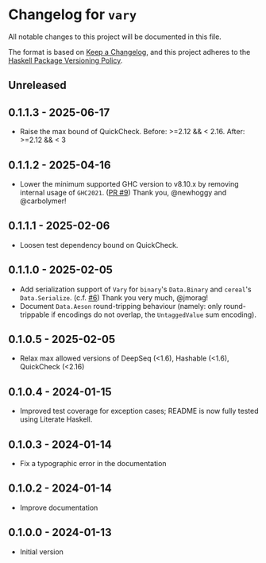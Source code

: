 # Changelog for `vary`

All notable changes to this project will be documented in this file.

The format is based on [Keep a Changelog](https://keepachangelog.com/en/1.0.0/),
and this project adheres to the
[Haskell Package Versioning Policy](https://pvp.haskell.org/).

## Unreleased


## 0.1.1.3 - 2025-06-17

- Raise the max bound of QuickCheck. Before: >=2.12 && < 2.16. After: >=2.12 && < 3

## 0.1.1.2 - 2025-04-16

- Lower the minimum supported GHC version to v8.10.x by removing internal usage of `GHC2021`. ([PR #9](https://github.com/Qqwy/haskell-vary/pull/9)) Thank you, @newhoggy and @carbolymer!

## 0.1.1.1 - 2025-02-06

- Loosen test dependency bound on QuickCheck.

## 0.1.1.0 - 2025-02-05

- Add serialization support of `Vary` for `binary`'s `Data.Binary` and `cereal`'s `Data.Serialize`. (c.f. [#6](https://github.com/Qqwy/haskell-vary/pull/6)) Thank you very much, @jmorag!
- Document `Data.Aeson` round-tripping behaviour (namely: only round-trippable if encodings do not overlap, the `UntaggedValue` sum encoding).

## 0.1.0.5 - 2025-02-05

- Relax max allowed versions of DeepSeq (<1.6), Hashable (<1.6), QuickCheck (<2.16)

## 0.1.0.4 - 2024-01-15

- Improved test coverage for exception cases; README is now fully tested using Literate Haskell.

## 0.1.0.3 - 2024-01-14

- Fix a typographic error in the documentation

## 0.1.0.2 - 2024-01-14

- Improve documentation

## 0.1.0.0 - 2024-01-13

- Initial version
